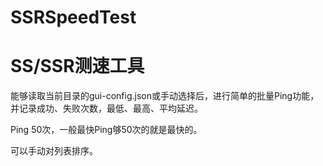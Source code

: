 # SSRSpeedTest
# SS/SSR测速工具

能够读取当前目录的gui-config.json或手动选择后，进行简单的批量Ping功能，并记录成功、失败次数，最低、最高、平均延迟。

Ping 50次，一般最快Ping够50次的就是最快的。

可以手动对列表排序。

